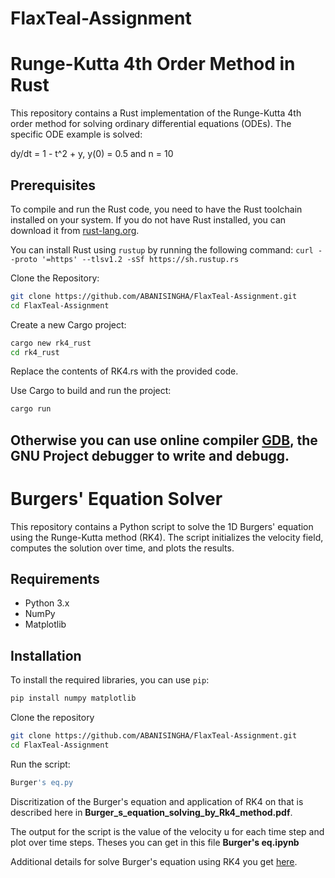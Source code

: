 # FlaxTeal-Assignment


# Runge-Kutta 4th Order Method in Rust

This repository contains a Rust implementation of the Runge-Kutta 4th order method for solving ordinary differential equations (ODEs). The specific ODE example is solved:

dy/dt = 1 - t^2 + y, y(0) = 0.5 and n = 10

## Prerequisites

To compile and run the Rust code, you need to have the Rust toolchain installed on your system. If you do not have Rust installed, you can download it from [rust-lang.org](https://www.rust-lang.org/).

You can install Rust using `rustup` by running the following command: `curl --proto '=https' --tlsv1.2 -sSf https://sh.rustup.rs`

Clone the Repository:
  ```sh
  git clone https://github.com/ABANISINGHA/FlaxTeal-Assignment.git
  cd FlaxTeal-Assignment
```

Create a new Cargo project:
```sh
cargo new rk4_rust
cd rk4_rust
```

Replace the contents of RK4.rs with the provided code.

Use Cargo to build and run the project:
```sh
cargo run
```
## Otherwise you can use online compiler [GDB](https://www.onlinegdb.com/online_rust_compiler), the GNU Project debugger to write and debugg.

# Burgers' Equation Solver

This repository contains a Python script to solve the 1D Burgers' equation using the Runge-Kutta method (RK4). The script initializes the velocity field, computes the solution over time, and plots the results.

## Requirements

- Python 3.x
- NumPy
- Matplotlib

## Installation

To install the required libraries, you can use `pip`:

```bash
pip install numpy matplotlib
```

Clone the repository
```bash
git clone https://github.com/ABANISINGHA/FlaxTeal-Assignment.git
cd FlaxTeal-Assignment
```


Run the script:

```bash
Burger's eq.py
```

Discritization of the Burger's equation and application of RK4 on that is described here in **Burger_s_equation_solving_by_Rk4_method.pdf**.

The output for the script is the value of the velocity u for each time step and plot over time steps. Theses you can get in this file **Burger's eq.ipynb**

Additional details for solve Burger's equation using RK4 you get  [ here](https://www.sciencedirect.com/science/article/pii/S2405844022010647).













 
